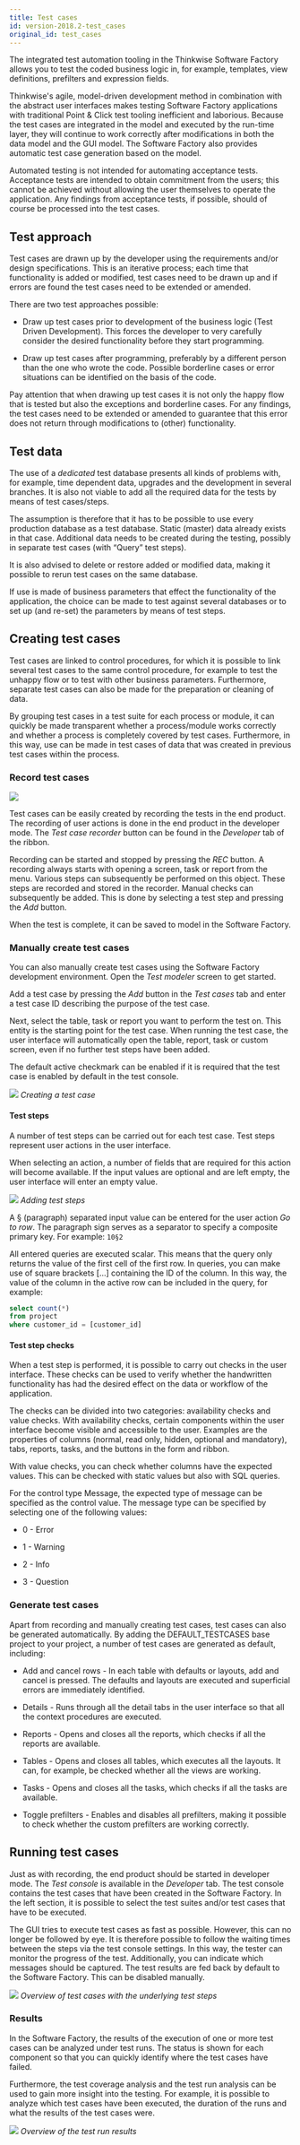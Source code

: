 ```yaml
---
title: Test cases
id: version-2018.2-test_cases
original_id: test_cases
---
```


The integrated test automation tooling in the Thinkwise Software Factory allows you to test the coded business logic in, for example, templates, view definitions, prefilters and expression fields. 

Thinkwise's agile, model-driven development method in combination with the abstract user interfaces makes testing Software Factory applications with traditional Point & Click test tooling inefficient and laborious. Because the test cases are integrated in the model and executed by the run-time layer, they will continue to work correctly after modifications in both the data model and the GUI model. The Software Factory also provides automatic test case generation based on the model.

Automated testing is not intended for automating acceptance tests. Acceptance tests are intended to obtain commitment from the users; this cannot be achieved without allowing the user themselves to operate the application. Any findings from acceptance tests, if possible, should of course be processed into the test cases.

## Test approach

Test cases are drawn up by the developer using the requirements and/or design specifications. This is an iterative process; each time that functionality is added or modified, test cases need to be drawn up and if errors are found the test cases need to be extended or amended.

There are two test approaches possible:

- Draw up test cases prior to development of the business logic (Test Driven Development). This forces the developer to very carefully consider the desired functionality before they start programming.

- Draw up test cases after programming, preferably by a different person than the one who wrote the code. Possible borderline cases or error situations can be identified on the basis of the code.

Pay attention that when drawing up test cases it is not only the happy flow that is tested but also the exceptions and borderline cases. For any findings, the test cases need to be extended or amended to guarantee that this error does not return through modifications to (other) functionality.

## Test data

The use of a *dedicated* test database presents all kinds of problems with, for example, time dependent data, upgrades and the development in several branches. It is also not viable to add all the required data for the tests by means of test cases/steps.

The assumption is therefore that it has to be possible to use every production database as a test database. Static (master) data already exists in that case. Additional data needs to be created during the testing, possibly in separate test cases (with “Query” test steps).

It is also advised to delete or restore added or modified data, making it possible to rerun test cases on the same database. 

If use is made of business parameters that effect the functionality of the application, the choice can be made to test against several databases or to set up (and re-set) the parameters by means of test steps.

## Creating test cases

Test cases are linked to control procedures, for which it is possible to link several test cases to the same control procedure, for example to test the unhappy flow or to test with other business parameters. Furthermore, separate test cases can also be made for the preparation or cleaning of data.

By grouping test cases in a test suite for each process or module, it can quickly be made transparent whether a process/module works correctly and whether a process is completely covered by test cases. Furthermore, in this way, use can be made in test cases of data that was created in previous test cases within the process. 

### Record test cases

![](assets/sf/image293.png)

Test cases can be easily created by recording the tests in the end product. The recording of user actions is done in the end product in the developer mode. The *Test case recorder* button can be found in the *Developer* tab of the ribbon. 

Recording can be started and stopped by pressing the *REC* button. A recording always starts with opening a screen, task or report from the menu. Various steps can subsequently be performed on this object. These steps are recorded and stored in the recorder. Manual checks can subsequently be added. This is done by selecting a test step and pressing the *Add* button.

When the test is complete, it can be saved to model in the Software Factory.

### Manually create test cases

You can also manually create test cases using the Software Factory development environment. Open the *Test modeler* screen to get started.

Add a test case by pressing the *Add* button in the *Test cases* tab and enter a test case ID describing the purpose of the test case.  

Next, select the table, task or report you want to perform the test on. This entity is the starting point for the test case. When running the test case, the user interface will automatically open the table, report, task or custom screen, even if no further test steps have been added. 

The default active checkmark can be enabled if it is required that the test case is enabled by default in the test console.

![](assets/sf/image294.png)
*Creating a test case*

#### Test steps

A number of test steps can be carried out for each test case. Test steps represent user actions in the user interface.

When selecting an action, a number of fields that are required for this action will become available. If the input values are optional and are left empty, the user interface will enter an empty value.

![](assets/sf/image295.png)
*Adding test steps*

A § (paragraph) separated input value can be entered for the user action *Go to row*. The paragraph sign serves as a separator to specify a composite primary key. For example: `10§2`

All entered queries are executed scalar. This means that the query only returns the value of the first cell of the first row. In queries, you can make use of square brackets [...] containing the ID of the column. In this way, the value of the column in the active row can be included in the query, for example:

```sql
select count(*)
from project
where customer_id = [customer_id]
```

#### Test step checks

When a test step is performed, it is possible to carry out checks in the user interface. These checks can be used to verify whether the handwritten functionality has had the desired effect on the data or workflow of the application.

The checks can be divided into two categories: availability checks and value checks. With availability checks, certain components within the user interface become visible and accessible to the user. Examples are the properties of columns (normal, read only, hidden, optional and mandatory), tabs, reports, tasks, and the buttons in the form and ribbon.

With value checks, you can check whether columns have the expected values. This can be checked with static values but also with SQL queries.

For the control type Message, the expected type of message can be specified as the control value. The message type can be specified by selecting one of the following values:

- 0 - Error

- 1 - Warning

- 2 - Info

- 3 - Question

### Generate test cases

Apart from recording and manually creating test cases, test cases can also be generated automatically. By adding the DEFAULT_TESTCASES base project to your project, a number of test cases are generated as default, including:

- Add and cancel rows - In each table with defaults or layouts, add and cancel is pressed. The defaults and layouts are executed and superficial errors are immediately identified.

- Details - Runs through all the detail tabs in the user interface so that all the context procedures are executed.

- Reports - Opens and closes all the reports, which checks if all the reports are available.

- Tables - Opens and closes all tables, which executes all the layouts. It can, for example, be checked whether all the views are working.

- Tasks - Opens and closes all the tasks, which checks if all the tasks are available.

- Toggle prefilters - Enables and disables all prefilters, making it possible to check whether the custom prefilters are working correctly.

## Running test cases

Just as with recording, the end product should be started in developer mode. The *Test console* is available in the *Developer* tab. The test console contains the test cases that have been created in the Software Factory. In the left section, it is possible to select the test suites and/or test cases that have to be executed.

The GUI tries to execute test cases as fast as possible. However, this can no longer be followed by eye. It is therefore possible to follow the waiting times between the steps via the test console settings. In this way, the tester can monitor the progress of the test. Additionally, you can indicate which messages should be captured. The test results are fed back by default to the Software Factory. This can be disabled manually.

![](assets/sf/image296.png)
*Overview of test cases with the underlying test steps*

### Results

In the Software Factory, the results of the execution of one or more test cases can be analyzed under test runs. The status is shown for each component so that you can quickly identify where the test cases have failed.

Furthermore, the test coverage analysis and the test run analysis can be used to gain more insight into the testing. For example, it is possible to analyze which test cases have been executed, the duration of the runs and what the results of the test cases were.

![](assets/sf/image299.png)
*Overview of the test run results*



